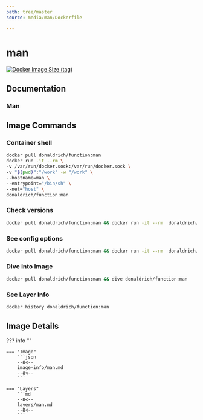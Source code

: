 ```yaml
---
path: tree/master
source: media/man/Dockerfile

---
```


# man

[![Docker Image Size (tag)](https://img.shields.io/docker/image-size/donaldrich/function/man?color=blue&label=donaldrich/function:man&logo=docker&style=flat-square)](https://hub.docker.com/r/donaldrich/function/man)

## Documentation

### Man

## Image Commands

### Container shell

```sh
docker pull donaldrich/function:man
docker run -it --rm \
-v /var/run/docker.sock:/var/run/docker.sock \
-v "$(pwd)":"/work" -w "/work" \
--hostname=man \
--entrypoint="/bin/sh" \
--net="host" \
donaldrich/function:man
```

### Check versions

```sh
docker pull donaldrich/function:man && docker run -it --rm  donaldrich/function:man validate
```

### See config options

```sh
docker pull donaldrich/function:man && docker run -it --rm  donaldrich/function:man help
```

### Dive into Image

```sh
docker pull donaldrich/function:man && dive donaldrich/function:man
```

### See Layer Info

```sh
docker history donaldrich/function:man
```

## Image Details

??? info ""

    === "Image"
        ```json
        --8<--
        image-info/man.md
        --8<--
        ```

    === "Layers"
        ```md
        --8<--
        layers/man.md
        --8<--
        ```
